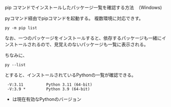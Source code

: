 pip コマンドでインストールしたパッケージ一覧を確認する方法　（Windows)

pyコマンド経由でpipコマンドを起動する。
複数環境に対応できす。

```
py -m pip list  
```

なお、一つのパッケージをインストールすると、依存するパッケージも一緒にインストールされるので、見覚えのないパッケージも一覧に表示される。

ちなみに、

```
py --list
```

とすると、インストールされているPythonの一覧が確認できる。

```
 -V:3.11          Python 3.11 (64-bit)
 -V:3.9 *         Python 3.9 (64-bit)
```

 * は現在有効なPythonのバージョン
